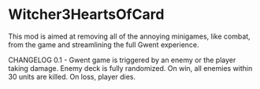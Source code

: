 # Witcher3HeartsOfCard

This mod is aimed at removing all of the annoying minigames, like combat, from the game and streamlining the full Gwent experience.

CHANGELOG
0.1 - Gwent game is triggered by an enemy or the player taking damage. Enemy deck is fully randomized. On win, all enemies within 30 units are killed. On loss, player dies.
